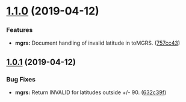 # [1.1.0](https://github.com/ngageoint/opensphere-asm/compare/v1.0.1...v1.1.0) (2019-04-12)


### Features

* **mgrs:** Document handling of invalid latitude in toMGRS. ([757cc43](https://github.com/ngageoint/opensphere-asm/commit/757cc43))

## [1.0.1](https://github.com/ngageoint/opensphere-asm/compare/v1.0.0...v1.0.1) (2019-04-12)


### Bug Fixes

* **mgrs:** Return INVALID for latitudes outside +/- 90. ([632c39f](https://github.com/ngageoint/opensphere-asm/commit/632c39f))
